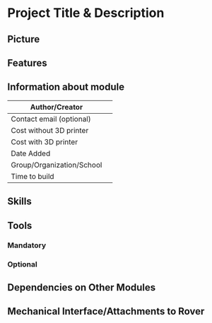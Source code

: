 # Project Title & Description

## Picture

## Features

## Information about module

| Author/Creator            |        |
| --------------            | -------|
| Contact email (optional)  |        |
| Cost without 3D printer   |        |
| Cost with 3D printer      |        |
| Date Added                |        |
| Group/Organization/School |        |
| Time to build             |        |

## Skills

## Tools

### Mandatory

### Optional

## Dependencies on Other Modules

## Mechanical Interface/Attachments to Rover

